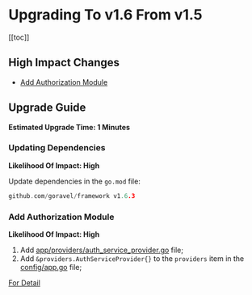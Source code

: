 # Upgrading To v1.6 From v1.5

[[toc]]

## High Impact Changes

- [Add Authorization Module](#Add-Authorization-Module)

## Upgrade Guide

**Estimated Upgrade Time: 1 Minutes**

### Updating Dependencies

**Likelihood Of Impact: High**

Update dependencies in the `go.mod` file:

```go
github.com/goravel/framework v1.6.3
```

### Add Authorization Module

**Likelihood Of Impact: High**

1. Add [app/providers/auth_service_provider.go](https://github.com/goravel/goravel/blob/v1.6.0/app/providers/auth_service_provider.go) file;
3. Add `&providers.AuthServiceProvider{}` to the `providers` item in the [config/app.go](https://github.com/goravel/goravel/blob/v1.6.0/config/app.go) file;

[For Detail](../security/authorization.md)
